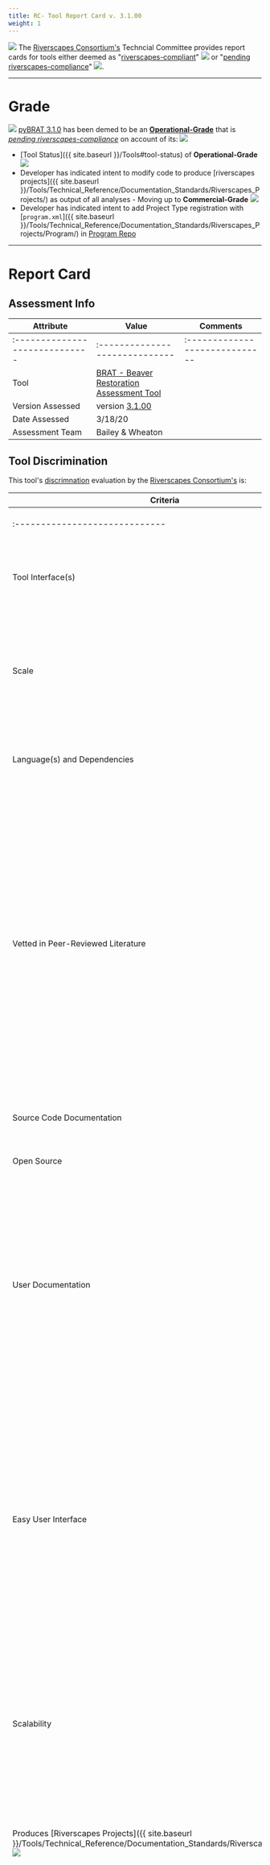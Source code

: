 ```yaml
---
title: RC- Tool Report Card v. 3.1.00
weight: 1
---
```


<a href="https://riverscapes.xyz"><img class="float-left" src="{{ site.baseurl }}/assets/images/rc/RiverscapesConsortium_Logo_Black_BHS_200w.png"></a>
The [Riverscapes Consortium's](https://riverscapes.xyz) Techncial Committee provides report cards for tools either deemed as "[riverscapes-compliant](https://riverscapes.xyz/Tools/#riverscapes-compliant)" <img  src="{{ site.baseurl }}/assets/images/rc/RiverscapesCompliant_24.png"> or "[pending riverscapes-compliance](https://riverscapes.xyz/Tools/#tools-pending-riverscapes-compliance)" <img  src="{{ site.baseurl }}/assets/images/rc/RiverscapesCompliantPending_28.png">. 

-----
# Grade
<a href="https://riverscapes.xyz/Tools/#tool-status"><img class="float-right" src="{{ site.baseurl }}/assets/images/rc/RiverscapesCompliantPending_128.png"></a> [pyBRAT 3.1.0](https://github.com/Riverscapes/pyBRAT/releases/tag/3.1.00) has been demed to be an [**Operational-Grade**]() that is [*pending riverscapes-compliance*](https://riverscapes.xyz/Tools/#tools-pending-riverscapes-compliance) on account of its:
<img class="float-left" src="{{ site.baseurl }}/assets/images/tools/TRL_badges_pngs/TRL_orange/3_badges+status+text/128w/TRL_(128px)4-orange-text.png">

- [Tool Status]({{ site.baseurl }}/Tools#tool-status) of **Operational-Grade** <img src="{{ site.baseurl }}/assets/images/tools/TRL_badges_pngs/TRL_orange/2_badges+status/24px/TRL_4_orange_24.png">
- Developer has indicated intent to modify code to produce [riverscapes projects]({{ site.baseurl }}/Tools/Technical_Reference/Documentation_Standards/Riverscapes_Projects/) as output of all analyses - Moving up to **Commercial-Grade** <img src="{{ site.baseurl }}/assets/images/tools/TRL_badges_pngs/TRL_orange/2_badges+status/24px/TRL_6_orange_24.png">
- Developer has indicated intent to add Project Type registration with [`program.xml`]({{ site.baseurl }}/Tools/Technical_Reference/Documentation_Standards/Riverscapes_Projects/Program/) in [Program Repo](https://github.com/Riverscapes/Program) 

--------
# Report Card
## Assessment  Info

| Attribute | Value | Comments |
|--------------------------------|-----------------------------------------------------------------------------|--------------------------------|
| :----------------------------- | :----------------------------- | :----------------------------- |
| Tool | [BRAT - Beaver Restoration Assessment Tool](https://brat.riverscapes.xyz) |  |
| Version Assessed | version [3.1.00](https://github.com/Riverscapes/pyBRAT/releases/tag/3.1.00) |  |
| Date Assessed | 3/18/20 |  |
| Assessment Team | Bailey & Wheaton |  |

## Tool Discrimination
This tool's [discrimnation](https://riverscapes.xyz/Tools/#model-discrimination) evaluation by the [Riverscapes Consortium's](https://riverscapes.xyz) is:

| Criteria | Value | Evaluation | Comments |
|------------------------------------|---------------------------------------------------------------------------------------------------------------------------------------------------------------------------------------------------------|----------------------------------------------------------|-----------------------------------------------------------------------------------------------------------------------------------------------------------------------------------------------------------------------------------------------------------------------------------------------------------------------------------------------------------------------------------------------------------------------------------------------------------------------------------|
| :----------------------------- | :----------------------------- |  | :----------------------------- |
| Tool Interface(s) | <img src="{{ site.baseurl }}/assets/images/tools/ArcPyToolbox.png">:  [ArcPy Toolbox in ArcGIS](https://desktop.arcgis.com/en/arcmap/10.7/analyze/creating-tools/a-quick-tour-of-python-toolboxes.htm) | <i class="fa fa-battery-half" aria-hidden="true"></i> | Tool is a series of steps (wizard-driven) that is very specific to freely available US data. |
| Scale | Network (reach scale resolution, watershed extent) | <i class="fa fa-battery-full" aria-hidden="true"></i> | This tool has been applied across entire states, regions and watersheds, resolving detail down to 250 m to 300 m length reaches of riverscape. |
| Language(s) and Dependencies | Python with ArcPy, [NumPy_mkl](https://www.lfd.uci.edu/~gohlke/pythonlibs/#numpy) and <br>[scikit-fuzzy dependencies](https://pypi.python.org/pypi/scikit-fuzzy). | <i class="fa fa-battery-full" aria-hidden="true"></i> | Dependencies are well documented [here](http://brat.riverscapes.xyz/Documentation/Download/ComputerSetup.html#python-prerequisites). |
| Vetted in Peer-Reviewed Literature | Yes. One [paper](http://brat.riverscapes.xyz/references.html#peer-reviewed-publication): Macfarlane et al. (2015) | <i class="fa fa-battery-half" aria-hidden="true"></i> | The existing capacity model is vetted, and the historical capacity model is well described. The version in the publication is [2.0](https://github.com/Riverscapes/pyBRAT/releases/tag/v2.0.0), but the capacity model is basically the same in 3.0. Many of the risk, beaver management, conservation and restoration concepts have not yet been vetted in scholarly literature but have been applied, tested and vetted by many scientists and managers across the US and UK. |
| Source Code Documentation | Source code is clearly organized and documented | <i class="fa fa-battery-full" aria-hidden="true"></i> |  |
| Open Source | [open-source](https://github.com/Riverscapes/pyBRAT) <i class="fa fa-github" aria-hidden="true"></i> with [GNU General Public License v 3.0](https://github.com/Riverscapes/pyBRAT/blob/master/LICENSE) | <i class="fa fa-battery-half" aria-hidden="true"></i> | Open source code, but code requires ArcGIS licenses to run. |
| User Documentation | Includes: [Installation](http://brat.riverscapes.xyz/Documentation/Download/), [Tutorials](http://brat.riverscapes.xyz/Documentation/Tutorials/) with videos, and implementation tips | <i class="fa fa-battery-half" aria-hidden="true"></i> | The documentation is very comprehensive, but could be streamlined, contains many out of date components (e.g. applies to V 2.0). It would be helpful to separate tutorials from a command reference. Also it would be helpful to have conceptual references. |
| Easy User Interface | Tool is primarily accessed via ArcToolbox custom tools or command prompt. | <i class="fa fa-battery-quarter" aria-hidden="true"></i> | For a power ArcGIS user that is familiar with geoprocessing and really understands the model, they can make this work. However, the user experience is fragile, not very flexible and this is not an easy-to-use tool for end user. Most "users" or consumers of BRAT, do not run pyBRAT, but instead think of the "tool" as the outputs of the model. |
| Scalability | Tool can be batched, and development team made major strides in implementing batch-processing (typically applied to HUC-8s). | <i class="fa fa-battery-half" aria-hidden="true"></i> | The scalability is functional, but requires lots of custom scripting, has unnecessary hard-coding built in, and requires extensive manual pre-processing and preparation of data. |
|  Produces [Riverscapes Projects]({{ site.baseurl }}/Tools/Technical_Reference/Documentation_Standards/Riverscapes_Projects/) <img  src="{{ site.baseurl }}/assets/images/data/RiverscapesProject_24.png"> | Tool is outputing to disk data in a Rivescapes Project. | <i class="fa fa-battery-half" aria-hidden="true"></i> | Unfortunately, [3.1.00](https://github.com/Riverscapes/pyBRAT/releases/tag/3.1.00) is not producing Riverscapes Projects that are fully-compatible or registered with [RAVE](https://rave.riverscapes.xyz) |
| **TOOL GRADE** | <img class="float-left" src="{{ site.baseurl }}/assets/images/tools/TRL_badges_pngs/TRL_orange/2_badges+status/32px/TRL_4_orange_32.png"> Operational-Grade  | <i class="fa fa-battery-half" aria-hidden="true"></i> | This tool has been [applied extensively](http://brat.riverscapes.xyz/BRATData/) throughout the Western US and in the UK. It has been used extensively to inform policy and planning and state-wide, regional and watershed extents, but also to inform restoration planning and design at the reach-scale. Others have picked up and applied the model, but for the most part it has been implemented by the [USU ETAL team](http://etal.joewheaton.org). It is well deserving of an **Operational Grade**. |

**Evaluation Key:**
None or Not Applicable: <i class="fa fa-battery-empty" aria-hidden="true"></i> •
Minimal or In Progress: <i class="fa fa-battery-quarter" aria-hidden="true"></i> •
Functional: <i class="fa fa-battery-half" aria-hidden="true"></i> •
Fully Developed: <i class="fa fa-battery-full" aria-hidden="true"></i>  

## Tool Output Utility

| Criteria | Value | Evaluation | Comments |
|---------------------------------------------------------------------------------------------------------------------------------------------------------------------------------------------------------------------------------|--------------------------------|----------------------------------------------------------|--------------------------------|
| :----------------------------- | :----------------------------- | :----------------------------- | :----------------------------- |
| [RAVE](https://rave.riverscapes.xyz)- Compliant Riverscapes Projects <img  src="{{ site.baseurl }}/assets/images/data/RiverscapesProject_24.png">? | Produces Riverscapes Project, but not RAVE-compliant | <i class="fa fa-battery-quarter" aria-hidden="true"></i> | Simple refactoring needed and add Project Type registration with [`program.xml`]({{ site.baseurl }}/Tools/Technical_Reference/Documentation_Standards/Riverscapes_Projects/Program/) in [Program Repo](https://github.com/Riverscapes/Program) . |
| [RAVE](https://rave.riverscapes.xyz) Business Logic Defined? | Not for [3.1.00](https://github.com/Riverscapes/pyBRAT/releases/tag/3.1.00), but example exists for BETA [sqlBRAT](https://github.com/Riverscapes/sqlBRAT) that is functional | <i class="fa fa-battery-empty" aria-hidden="true"></i> | Simple to remedy. Projects do currently have Arc Layer Packages following project structure and entirely symbolized. |
| Riverscapes Projects hosted in public-facing [Riverscapes Warehouse(s)](https://riverscapes.xyz/Data_Warehouses/#warehouse-explorer-concept) <img src="{{ site.baseurl }}/assets/images/data/RiverscapesWarehouseCloud_24.png"> | No. Data is primarily on USU Box Servers and some on DataBasin.org. Users are pointed to where publicly available data exists from [here]({{ site.baseurl }}/BRATData/). | <i class="fa fa-battery-empty" aria-hidden="true"></i> | The data is very, very difficult to find from the inconsistent and incomplete [data pages]({{ site.baseurl }}/BRATData/). Warehousing is the goal, but in the meantime this could be made easier. |
| Riverscapes Projects connected to [Web-Maps](https://riverscapes.xyz/Data_Warehouses#web-maps) <i class="fa fa-map-o" aria-hidden="true"></i> | Not consistently. A proof of concept exist for [Idaho BRAT](https://riverscapes.github.io/BratMap/#/), but has not been cartographically curated. Similarly, a [DataBasin](https://databasin.org/datasets/1420ffb7e9674753a5fb626e2b830c1f) entry exists for [Utah BRAT](http://brat.riverscapes.xyz/BRATData/USA/UDWR_Utah/) | <i class="fa fa-battery-quarter" aria-hidden="true"></i> | All old data sets should be made Web Map accessible and clear about what version they were produced from and what years they correspond to (i.e. Riverscapes Project metadata) |
| Riverscapes Projects connected to Field [Apps](https://riverscapes.xyz//Data_Warehouses#apps---pwas) <img src="{{ site.baseurl }}/assets/images/tools/PWA.png"> | Not publicly. Some simple Arc Data Collector field apps have been used, but they are not reliable, scalable or deployable to external audiences. | <i class="fa fa-battery-quarter" aria-hidden="true"></i> | The workflows and forms are well tested and vetted. This needs funding to develop as commercial, professional-grade reliable web app. |

## Developer Intent

The BRAT [devleopment team]({{ site.baseurl }}/support.html) are actively seeking funding to build a **Commercial-Grade** <img src="{{ site.baseurl }}/assets/images/tools/TRL_badges_pngs/TRL_orange/2_badges+status/24px/TRL_7_orange_24.png"> version of BRAT, which would:
- Have an inviting [web-map interface](https://riverscapes.xyz/Data_Warehouses/#web-maps) so non GIS-users can discover BRAT runs and explore them and interrogate them.
- Making it easy for GIS users to download BRAT for use in [RAVE](https://rave.riverscapes.xyz) with [Riverscapes Projects](https://riverscapes.xyz/Tools/Technical_Reference/Documentation_Standards/Riverscapes_Projects/) <img  src="{{ site.baseurl }}/assets/images/data/RiverscapesProject_24.png">
- Encourage more user-interaction with BRAT outputs and crowd-sourcing of information to create ownership of outputs
  - Allow users to visualize dynamic outputs of BRAT through time 
  - Allow users to upload their own BRAT projects
  - Allow users to provide their own inputs locally (@ a reach) and produce local realizations.
  - Allow users to upload (or make) their own beaver dam and activity observations
  - Allow discovery of past BRAT runs in Warehouse
  - Present transparent ranking of level of BRAT model curation or [dataset rank](https://riverscapes.xyz/Data_Warehouses/#dataset-rank) and facilitate community commenting
  - Facilitate users paying modest prices (i.e. commercial) to have new runs or more carefully curated (validated, resolved, etc.) for a specific watershed and then share them with broader community

![reports_TRL_BRAT]({{ site.baseurl }}\assets\images\tools\TRL_badges_pngs\reports_TRL_BRAT.jpg)

The development team at this point has already produced a beta version of a **Production-Grade** <img  src="{{ site.baseurl }}/assets/images/tools/TRL_badges_pngs/TRL_orange/2_badges+status/24px/TRL_4_orange_24.png"> version of BRAT ([sqlBRAT](https://github.com/Riverscapes/sqlBRAT) with no release yet), which will be necessary to support the **Commercial-Grade**  <img src="{{ site.baseurl }}/assets/images/tools/TRL_badges_pngs/TRL_orange/2_badges+status/24px/TRL_6_orange_24.png"> product. 

If you share this [vision]({{ site.baseurl }}/Vision.html), get in touch with the developers to support/fund the effort. 
